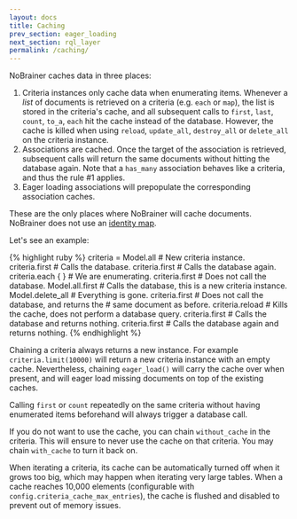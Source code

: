 ```yaml
---
layout: docs
title: Caching
prev_section: eager_loading
next_section: rql_layer
permalink: /caching/
---
```


NoBrainer caches data in three places:

1. Criteria instances only cache data when enumerating items. Whenever a *list* of documents is
   retrieved on a criteria (e.g. `each` or `map`), the list is stored in the criteria's cache, and all
   subsequent calls to `first`, `last`, `count`, `to_a`, `each` hit the
   cache instead of the database.
   However, the cache is killed when using `reload`, `update_all`, `destroy_all`
   or `delete_all` on the criteria instance.
2. Associations are cached. Once the target of the association is retrieved, subsequent
   calls will return the same documents without hitting the database again. Note
   that a `has_many` association behaves like a criteria, and thus the rule #1
   applies.
3. Eager loading associations will prepopulate the corresponding association caches.

These are the only places where NoBrainer will cache documents. NoBrainer does
not use an [identity map](http://www.martinfowler.com/eaaCatalog/identityMap.html).

Let's see an example:

{% highlight ruby %}
criteria = Model.all # New criteria instance.
criteria.first       # Calls the database.
criteria.first       # Calls the database again.
criteria.each { }    # We are enumerating.
criteria.first       # Does not call the database.
Model.all.first      # Calls the database, this is a new criteria instance.
Model.delete_all     # Everything is gone.
criteria.first       # Does not call the database, and returns the
                     # same document as before.
criteria.reload      # Kills the cache, does not perform a database query.
criteria.first       # Calls the database and returns nothing.
criteria.first       # Calls the database again and returns nothing.
{% endhighlight %}

Chaining a criteria always returns a new instance. For example
`criteria.limit(10000)` will return a new criteria instance with an empty cache.
Nevertheless, chaining `eager_load()` will carry the cache over when present,
and will eager load missing documents on top of the existing caches.

Calling `first` or `count` repeatedly on the same criteria without having
enumerated items beforehand will always trigger a database call.

If you do not want to use the cache, you can chain `without_cache` in the
criteria. This will ensure to never use the cache on that criteria. You may
chain `with_cache` to turn it back on.

When iterating a criteria, its cache can be automatically turned off when it
grows too big, which may happen when iterating very large tables.
When a cache reaches 10,000 elements (configurable with
`config.criteria_cache_max_entries`), the cache is flushed and disabled to
prevent out of memory issues.
